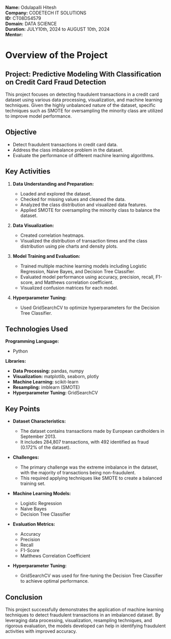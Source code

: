 **Name:** Odulapalli Hitesh  
**Company:** CODETECH IT SOLUTIONS   
**ID:** CT08DS4579                                              
**Domain:** DATA SCIENCE   
**Duration:** JULY10th, 2024 to AUGUST 10th, 2024  
**Mentor:**   

# Overview of the Project
## Project: Predictive Modeling With Classification on Credit Card Fraud Detection

This project focuses on detecting fraudulent transactions in a credit card dataset using various data processing, visualization, and machine learning techniques. Given the highly unbalanced nature of the dataset, specific techniques such as SMOTE for oversampling the minority class are utilized to improve model performance.

## Objective

- Detect fraudulent transactions in credit card data.
- Address the class imbalance problem in the dataset.
- Evaluate the performance of different machine learning algorithms.

## Key Activities

1. **Data Understanding and Preparation:**
   - Loaded and explored the dataset.
   - Checked for missing values and cleaned the data.
   - Analyzed the class distribution and visualized data features.
   - Applied SMOTE for oversampling the minority class to balance the dataset.

2. **Data Visualization:**
   - Created correlation heatmaps.
   - Visualized the distribution of transaction times and the class distribution using pie charts and density plots.

3. **Model Training and Evaluation:**
   - Trained multiple machine learning models including Logistic Regression, Naive Bayes, and Decision Tree Classifier.
   - Evaluated model performance using accuracy, precision, recall, F1-score, and Matthews correlation coefficient.
   - Visualized confusion matrices for each model.

4. **Hyperparameter Tuning:**
   - Used GridSearchCV to optimize hyperparameters for the Decision Tree Classifier.

## Technologies Used

**Programming Language:**
- Python

**Libraries:**
- **Data Processing:** pandas, numpy
- **Visualization:** matplotlib, seaborn, plotly
- **Machine Learning:** scikit-learn
- **Resampling:** imblearn (SMOTE)
- **Hyperparameter Tuning:** GridSearchCV

## Key Points

- **Dataset Characteristics:**
  - The dataset contains transactions made by European cardholders in September 2013.
  - It includes 284,807 transactions, with 492 identified as fraud (0.172% of the dataset).

- **Challenges:**
  - The primary challenge was the extreme imbalance in the dataset, with the majority of transactions being non-fraudulent.
  - This required applying techniques like SMOTE to create a balanced training set.

- **Machine Learning Models:**
  - Logistic Regression
  - Naive Bayes
  - Decision Tree Classifier

- **Evaluation Metrics:**
  - Accuracy
  - Precision
  - Recall
  - F1-Score
  - Matthews Correlation Coefficient

- **Hyperparameter Tuning:**
  - GridSearchCV was used for fine-tuning the Decision Tree Classifier to achieve optimal performance.

## Conclusion

This project successfully demonstrates the application of machine learning techniques to detect fraudulent transactions in an imbalanced dataset. By leveraging data processing, visualization, resampling techniques, and rigorous evaluation, the models developed can help in identifying fraudulent activities with improved accuracy.

